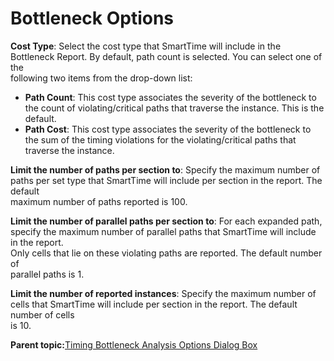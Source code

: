 # Bottleneck Options

**Cost Type**: Select the cost type that SmartTime will include in the<br /> Bottleneck Report. By default, path count is selected. You can select one of the<br /> following two items from the drop-down list:

-   **Path Count**: This cost type associates the severity of the bottleneck to the count of violating/critical paths that traverse the instance. This is the default.
-   **Path Cost**: This cost type associates the severity of the bottleneck to the sum of the timing violations for the violating/critical paths that traverse the instance.

**Limit the number of paths per section to**: Specify the maximum number of<br /> paths per set type that SmartTime will include per section in the report. The default<br /> maximum number of paths reported is 100.

**Limit the number of parallel paths per section to**: For each expanded path,<br /> specify the maximum number of parallel paths that SmartTime will include in the report.<br /> Only cells that lie on these violating paths are reported. The default number of<br /> parallel paths is 1.

**Limit the number of reported instances**: Specify the maximum number of<br /> cells that SmartTime will include per section in the report. The default number of cells<br /> is 10.

**Parent topic:**[Timing Bottleneck Analysis Options Dialog Box](GUID-05ED0374-C577-4F82-AAAB-331A31619D55.md)

